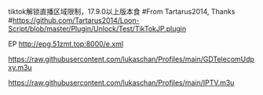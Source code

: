 tiktok解锁直播区域限制，17.9.0以上版本食
#From Tartarus2014, Thanks
#https://github.com/Tartarus2014/Loon-Script/blob/master/Plugin/Unlock/Test/TikTokJP.plugin


EP
http://epg.51zmt.top:8000/e.xml

https://raw.githubusercontent.com/lukaschan/Profiles/main/GDTelecomUdpxy.m3u

https://raw.githubusercontent.com/lukaschan/Profiles/main/IPTV.m3u
